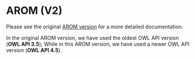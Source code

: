 # AROM (V2)

Please see the original [AROM version](https://github.com/inesosman/AROM) for a more detailed documentation.

In the original AROM version, we have used the oldest OWL API version (__OWL API 3.5__); While in this AROM version, we have used a newer OWL API version (__OWL API 4.5__).
